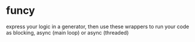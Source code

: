 funcy
=====

express your logic in a generator, then use these wrappers to run your code as blocking, async (main loop) or async (threaded)